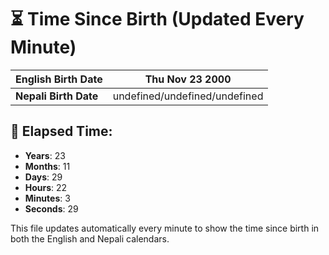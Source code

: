 # ⏳ Time Since Birth (Updated Every Minute)

| **English Birth Date** | Thu Nov 23 2000 |
|------------------------|-------------------------------------|
| **Nepali Birth Date**  | undefined/undefined/undefined                  |

## 📅 Elapsed Time:

- **Years**: 23
- **Months**: 11
- **Days**: 29
- **Hours**: 22
- **Minutes**: 3
- **Seconds**: 29

This file updates automatically every minute to show the time since birth in both the English and Nepali calendars.